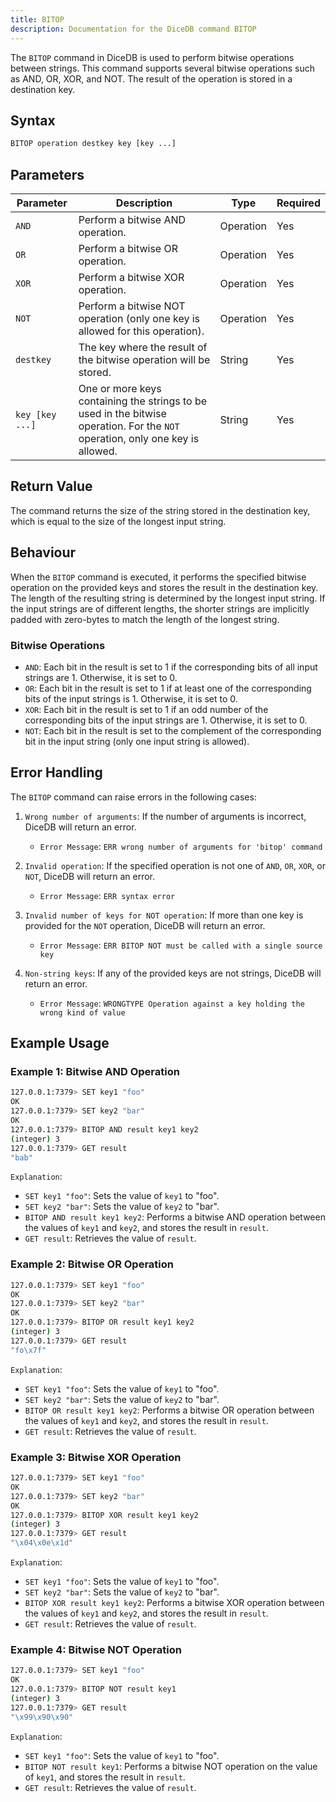 ```yaml
---
title: BITOP
description: Documentation for the DiceDB command BITOP
---
```


The `BITOP` command in DiceDB is used to perform bitwise operations between strings. This command supports several bitwise operations such as AND, OR, XOR, and NOT. The result of the operation is stored in a destination key.

## Syntax

```BASH
BITOP operation destkey key [key ...]
```

## Parameters
| Parameter         | Description                                                                    | Type         | Required |
|-------------------|--------------------------------------------------------------------------------|--------------|----------|
|   `AND`           | Perform a bitwise AND operation.                                               |  Operation   |   Yes    |
|   `OR`            | Perform a bitwise OR operation.                                                |  Operation   |   Yes    |
|   `XOR`           | Perform a bitwise XOR operation.                                               |  Operation   |   Yes    |
|   `NOT`           | Perform a bitwise NOT operation (only one key is allowed for this operation).  |  Operation   |   Yes    |
|   `destkey`       | The key where the result of the bitwise operation will be stored.              |  String      |   Yes    |
|   `key [key ...]` | One or more keys containing the strings to be used in the bitwise operation. For the `NOT` operation, only one key is allowed.|  String  |   Yes    |


## Return Value

The command returns the size of the string stored in the destination key, which is equal to the size of the longest input string.

## Behaviour

When the `BITOP` command is executed, it performs the specified bitwise operation on the provided keys and stores the result in the destination key. The length of the resulting string is determined by the longest input string. If the input strings are of different lengths, the shorter strings are implicitly padded with zero-bytes to match the length of the longest string.

### Bitwise Operations

- `AND`: Each bit in the result is set to 1 if the corresponding bits of all input strings are 1. Otherwise, it is set to 0.
- `OR`: Each bit in the result is set to 1 if at least one of the corresponding bits of the input strings is 1. Otherwise, it is set to 0.
- `XOR`: Each bit in the result is set to 1 if an odd number of the corresponding bits of the input strings are 1. Otherwise, it is set to 0.
- `NOT`: Each bit in the result is set to the complement of the corresponding bit in the input string (only one input string is allowed).

## Error Handling

The `BITOP` command can raise errors in the following cases:

1. `Wrong number of arguments`: If the number of arguments is incorrect, DiceDB will return an error.

   - `Error Message`: `ERR wrong number of arguments for 'bitop' command`

2. `Invalid operation`: If the specified operation is not one of `AND`, `OR`, `XOR`, or `NOT`, DiceDB will return an error.

   - `Error Message`: `ERR syntax error`

3. `Invalid number of keys for NOT operation`: If more than one key is provided for the `NOT` operation, DiceDB will return an error.

   - `Error Message`: `ERR BITOP NOT must be called with a single source key`

4. `Non-string keys`: If any of the provided keys are not strings, DiceDB will return an error.

   - `Error Message`: `WRONGTYPE Operation against a key holding the wrong kind of value`

## Example Usage

### Example 1: Bitwise AND Operation

```Bash
127.0.0.1:7379> SET key1 "foo"
OK
127.0.0.1:7379> SET key2 "bar"
OK
127.0.0.1:7379> BITOP AND result key1 key2
(integer) 3
127.0.0.1:7379> GET result
"bab"
```

`Explanation`:

- `SET key1 "foo"`: Sets the value of `key1` to "foo".
- `SET key2 "bar"`: Sets the value of `key2` to "bar".
- `BITOP AND result key1 key2`: Performs a bitwise AND operation between the values of `key1` and `key2`, and stores the result in `result`.
- `GET result`: Retrieves the value of `result`.

### Example 2: Bitwise OR Operation

```Bash
127.0.0.1:7379> SET key1 "foo"
OK
127.0.0.1:7379> SET key2 "bar"
OK
127.0.0.1:7379> BITOP OR result key1 key2
(integer) 3
127.0.0.1:7379> GET result
"fo\x7f"
```

`Explanation`:

- `SET key1 "foo"`: Sets the value of `key1` to "foo".
- `SET key2 "bar"`: Sets the value of `key2` to "bar".
- `BITOP OR result key1 key2`: Performs a bitwise OR operation between the values of `key1` and `key2`, and stores the result in `result`.
- `GET result`: Retrieves the value of `result`.

### Example 3: Bitwise XOR Operation

```Bash
127.0.0.1:7379> SET key1 "foo"
OK
127.0.0.1:7379> SET key2 "bar"
OK
127.0.0.1:7379> BITOP XOR result key1 key2
(integer) 3
127.0.0.1:7379> GET result
"\x04\x0e\x1d"
```

`Explanation`:

- `SET key1 "foo"`: Sets the value of `key1` to "foo".
- `SET key2 "bar"`: Sets the value of `key2` to "bar".
- `BITOP XOR result key1 key2`: Performs a bitwise XOR operation between the values of `key1` and `key2`, and stores the result in `result`.
- `GET result`: Retrieves the value of `result`.

### Example 4: Bitwise NOT Operation

```Bash
127.0.0.1:7379> SET key1 "foo"
OK
127.0.0.1:7379> BITOP NOT result key1
(integer) 3
127.0.0.1:7379> GET result
"\x99\x90\x90"
```

`Explanation`:

- `SET key1 "foo"`: Sets the value of `key1` to "foo".
- `BITOP NOT result key1`: Performs a bitwise NOT operation on the value of `key1`, and stores the result in `result`.
- `GET result`: Retrieves the value of `result`.
